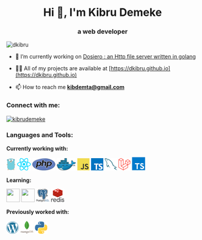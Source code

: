 <h1 align="center">Hi 👋, I'm Kibru Demeke</h1>
<h3 align="center">a web developer</h3>

<p align="left"> <img src="https://komarev.com/ghpvc/?username=dkibru&label=Profile%20views&color=0e75b6&style=flat" alt="dkibru" /> </p>

- 🔭 I’m currently working on [Dosiero : an Http file server written in golang](https://github.com/dKibru/dosiero)

- 👨‍💻 All of my projects are available at [https://dkibru.github.io](https://dkibru.github.io)

- 📫 How to reach me **kibdemta@gmail.com**

<h3 align="left">Connect with me:</h3>
<p align="left">
<a href="https://linkedin.com/in/kibrudemeke" target="blank"><img align="center" src="https://raw.githubusercontent.com/rahuldkjain/github-profile-readme-generator/master/src/images/icons/Social/linked-in-alt.svg" alt="kibrudemeke" height="30" width="40" /></a>
</p>

<h3 align="left">Languages and Tools:</h3> 
   


**Currently working with:**

<a href="https://golang.org/" title="Golang"><img src="icons/golang.png" /></a>
<a href="https://reactjs.org/" title="React"><img src="icons/react.png" /></a>
<a href="https://www.php.net/" title="PHP"><img src="icons/php.png" /></a>
<a href="https://www.docker.com/" title="Docker"><img src="icons/docker.png" /></a>
<a href="https://en.wikipedia.org/wiki/JavaScript" title="JavaScript"><img src="icons/javascript.png" /></a>
<a href="https://www.typescriptlang.org/" title="TypeScript"><img src="icons/typescript.png" /></a>
<a href="https://www.mysql.com/" title="MySQL"><img src="icons/mysql.png" /></a>
<a href="https://laravel.com/" title="Laravel"><img src="icons/laravel.png" /></a>
<a href="https://svelte.org/" title="Svelte"><img width="35" height="35" src="https://raw.githubusercontent.com/devicons/devicon/master/icons/typescript/typescript-original.svg" /></a>


**Learning:**

<a href="https://svelte.org/" title="Svelte"><img width="35" height="35" src="https://upload.wikimedia.org/wikipedia/commons/1/1b/Svelte_Logo.svg" /></a>
<a href="https://svelte.org/" title="Svelte"><img width="35" height="35" src="https://www.vectorlogo.zone/logos/tailwindcss/tailwindcss-icon.svg" /></a>
<a href="https://svelte.org/" title="Postgresql"><img width="35" height="35" src="https://raw.githubusercontent.com/devicons/devicon/master/icons/postgresql/postgresql-original-wordmark.svg" /></a>
<a href="https://svelte.org/" title="Postgresql"><img width="35" height="35" src="https://raw.githubusercontent.com/devicons/devicon/master/icons/redis/redis-original-wordmark.svg" /></a>


**Previously worked with:**

<a href="https://wordpress.org/" title="WordPress"><img src="icons/wordpress.png" /></a>
<a href="https://wordpress.org/" title="WordPress"><img width="35" height="35"  src="https://raw.githubusercontent.com/devicons/devicon/master/icons/mongodb/mongodb-original-wordmark.svg" /></a>
<a href="https://www.python.org/" title="Python"><img src="icons/python.png" /></a>

